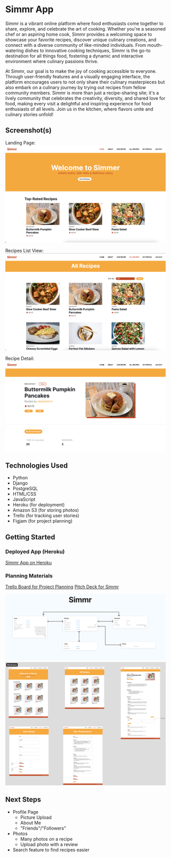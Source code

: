 # Simmr App

Simmr is a vibrant online platform where food enthusiasts come together to share, explore, and celebrate the art of cooking. Whether you're a seasoned chef or an aspiring home cook, Simmr provides a welcoming space to showcase your favorite recipes, discover unique culinary creations, and connect with a diverse community of like-minded individuals. From mouth-watering dishes to innovative cooking techniques, Simmr is the go-to destination for all things food, fostering a dynamic and interactive environment where culinary passions thrive.

At Simmr, our goal is to make the joy of cooking accessible to everyone. Through user-friendly features and a visually engaging interface, the platform encourages users to not only share their culinary masterpieces but also embark on a culinary journey by trying out recipes from fellow community members. Simmr is more than just a recipe-sharing site; it's a lively community that celebrates the creativity, diversity, and shared love for food, making every visit a delightful and inspiring experience for food enthusiasts of all levels. Join us in the kitchen, where flavors unite and culinary stories unfold!

## Screenshot(s)
Landing Page:
![Landing Page](main_app/static/main_app/images/landing-page.png)

Recipes List View:
![Recipes List View](main_app/static/main_app/images/recipes-index.png)

Recipe Detail:
![Recipe Detail](main_app/static/main_app/images/recipe-detail.png)

## Technologies Used

- Python
- Django
- PostgreSQL
- HTML/CSS
- JavaScript
- Heroku (for deployment)
- Amazon S3 (for storing photos)
- Trello (for tracking user stories)
- Figjam (for project planning)


## Getting Started

### Deployed App (Heroku)

[Simmr App on Heroku](https://simmr-a4e862a95079.herokuapp.com/)

### Planning Materials

[Trello Board for Project Planning](https://trello.com/b/Ekzu1vwm/sei-recipesuserstories)
[Pitch Deck for Simmr](https://www.figma.com/file/xVUhb7z5eauyg9qgCkUQgT/Project-Three---ERD-and-Wireframe?type=whiteboard&node-id=0-1&t=MUBsavhcemurAVlO-0)

![ERD](main_app/static/main_app/images/erd.png)
![Wireframe](main_app/static/main_app/images/wireframe.png)

## Next Steps
- Profile Page
    - Picture Upload
    - About Me
    - "Friends"/"Followers"
- Photos
    - Many photos on a recipe 
    - Upload photo with a review 
- Search feature to find recipes easier 
